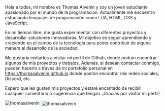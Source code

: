 Hola a todos, mi nombre es Thomas Alvenin y soy un joven estudiante apasionado por el mundo de la programación. Actualmente me encuentro estudiando lenguajes de programación como LUA, HTML, CSS y JavaScript.

En mi tiempo libre, me gusta experimentar con diferentes proyectos y desarrollar soluciones innovadoras. Mi objetivo es seguir aprendiendo y creciendo en el campo de la tecnología para poder contribuir de alguna manera al desarrollo de la sociedad.

Me gustaría invitarlos a visitar mi perfil de Github, donde podrán encontrar algunos de mis proyectos y trabajos. Además, si desean contactar conmigo, pueden hacerlo a través de mi portafolio personal en https://thomasalvenin.github.io donde podrán encontrar mis redes sociales, Discord, etc.

Espero que les gusten mis proyectos y estaré encantado de recibir cualquier comentario o sugerencia que tengan. ¡Gracias por visitar mi perfil!

<p><img align="left" src="https://github-readme-stats.vercel.app/api/top-langs?username=thomasalvenin&show_icons=true&locale=en&layout=compact" alt="thomasalvenin" /></p>

<p>&nbsp;<img align="center" src="https://github-readme-stats.vercel.app/api?username=thomasalvenin&show_icons=true&locale=en" alt="thomasalvenin" /></p>
